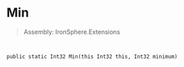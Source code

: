 ﻿

# Min

> Assembly: IronSphere.Extensions



```


public static Int32 Min(this Int32 this, Int32 minimum)
```